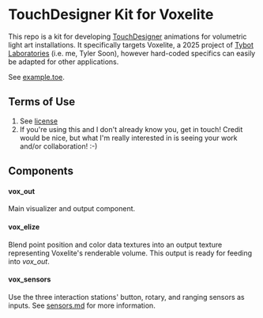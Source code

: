 # TouchDesigner Kit for Voxelite

This repo is a kit for developing [TouchDesigner](https://derivative.ca/) animations for volumetric light art installations. It specifically targets Voxelite, a 2025 project of [Tybot Laboratories](https://tybot.ca) (i.e. me, Tyler Soon), however hard-coded specifics can easily be adapted for other applications.

See [example.toe](example.toe).

## Terms of Use

1. See [license](LICENSE)
2. If you're using this and I don't already know you, get in touch! Credit would be nice, but what I'm really interested in is seeing your work and/or collaboration! :-)

## Components

#### vox_out

Main visualizer and output component.

#### vox_elize

Blend point position and color data textures into an output texture representing Voxelite's renderable volume. This output is ready for feeding into _vox_out_.

#### vox_sensors

Use the three interaction stations' button, rotary, and ranging sensors as inputs. See [sensors.md](vox_sensors/sensors.md) for more information.
